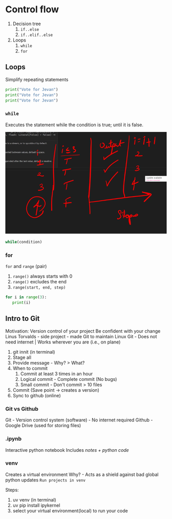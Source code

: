 # Control flow

1. Decision tree
   1. `if..else`
   2. `if..elif..else`
2. Loops
   1. `while`
   2. `for`

## Loops

Simplify repeating statements

```py
print("Vote for Jevan")
print("Vote for Jevan")
print("Vote for Jevan")
```

### `while`

Executes the statement while the condition is true; until it is false.

![alt text](image.png)

```py
while(condition)
```

### for

`for` and `range` (pair)

1. `range()` always starts with 0
2. `range()` excludes the end
3. `range(start, end, step)`

```py
for i in range(3):
   print(i)
```

## Intro to Git

Motivation: Version control of your project
Be confident with your change
Linus Torvalds - side project - made Git to maintain Linux
Git - Does not need internet | Works wherever you are (i.e., on plane)

1. git innit (in terminal)
2. Stage all
3. Provide message - Why? > What?
4. When to commit
   1. Commit at least 3 times in an hour
   2. Logical commit - Complete commit (No bugs)
   3. Small commit - Don't commit > 10 files
5. Commit (Save point -> creates a version)
6. Sync to github (online)

### Git vs Github

Git - Version control system (software) - No internet required
Github - Google Drive (used for storing files)

### .ipynb

Interactive python notebook
Includes _notes + python code_

### venv

Creates a virtual environment
Why? - Acts as a shield against bad global python updates
`Run projects in venv`

Steps:

1. uv venv (in terminal)
2. uv pip install ipykernel
3. select your virtual environment(local) to run your code
